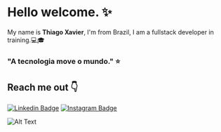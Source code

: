 #  Hello welcome. :sparkles:

My name is **Thiago Xavier**, I'm from Brazil, I am a fullstack developer in training.:computer::mortar_board:

### "A tecnologia move o mundo." :star:

## Reach me out  :point_down:

[![Linkedin Badge](https://img.shields.io/badge/-LinkedIn-blue?style=flat-square&logo=Linkedin&logoColor=white&link=https://www.linkedin.com/in/thiago-xavier-1a1a00208)](https://www.linkedin.com/in/thiago-xavier-1a1a00208) 
[![Instagram Badge](https://img.shields.io/badge/-Instagram-violet?style=flat-square&logo=Instagram&logoColor=white&link=https://www.instagram.com/sr.zeroo/)](https://www.instagram.com/sr.zeroo/)


![Alt Text](https://tenor.com/view/josuke-higashikata-anime-wave-jojo-gif-20160136)
